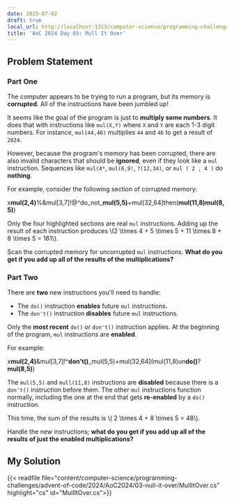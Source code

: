 ```yaml
---
date: 2025-07-02
draft: true
local_url: http://localhost:1313/computer-science/programming-challenges/advent-of-code/2024/AoC2024/03-null-it-over/03-mull-it-over/
title: 'AoC 2024 Day 03: Mull It Over'
---
```


## Problem Statement

### Part One

The computer appears to be trying to run a program, but its memory is
**corrupted**. All of the instructions have been jumbled up!

It seems like the goal of the program is just to **multiply some numbers**. It
does that with instructions like `mul(X,Y)` where `X` and `Y` are each 1-3
digit numbers. For instance, `mul(44,46)` multiplies `44` and `46` to get a
result of `2024`.

However, because the program's memory has been corrupted, there are also invalid
characters that should be **ignored**, even if they look like a `mul`
instruction. Sequences like `mul(4*`, `mul(6,9!`, `?(12,34)`, or `mul ( 2 , 4 )`
do **nothing**.

For example, consider the following section of corrupted memory:

x**mul(2,4)**%&mul[3,7]!@^do\_not\_**mul(5,5)**+mul(32,64]then(**mul(11,8)mul(8,5)**)

Only the four highlighted sections are real `mul` instructions. Adding up the
result of each instruction produces \\(2 \times 4 + 5 \times 5 + 11 \times 8 + 8
\times 5 = 161\\).

Scan the corrupted memory for uncorrupted `mul` instructions. **What do you get
if you add up all of the results of the multiplications?**

### Part Two

There are **two** new instructions you'll need to handle:

* The `do()` instruction **enables** future `mul` instructions.
* The `don't()` instruction **disables** future `mul` instructions.

Only the **most recent** `do()` or `don't()` instruction applies. At the
beginning of the program, `mul` instructions are **enabled**.

For example:

x**mul(2,4)**&mul[3,7]!^**don't()**_mul(5,5)+mul(32,64](mul(11,8)un**do()**?**mul(8,5)**)

The `mul(5,5)` and `mull(11,8)` instructions are **disabled** because there is a
`don't()` instruction before them. The other `mul` instructions function
normally, including the one at the end that gets **re-enabled** by a `do()`
instruction.

This time, the sum of the results is \\( 2 \times 4 + 8 \times 5 = 48\\).

Handle the new instructions; **what do you get if you add up all of the results
of just the enabled multiplications?**

## My Solution

{{< readfile
  file="content/computer-science/programming-challenges/advent-of-code/2024/AoC2024/03-null-it-over/MullItOver.cs"
  highlight="cs"
  id="MullItOver.cs">}}
